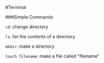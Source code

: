 #Terminal

###Simple Commands

`cd`: change directory

`ls`: list the contents of a directory

`mkdir`: make a directory

`touch filename`: make a file called "filename"